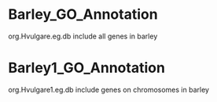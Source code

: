# Barley_GO_Annotation
org.Hvulgare.eg.db include all genes in barley
# Barley1_GO_Annotation
org.Hvulgare1.eg.db include genes on chromosomes in barley

